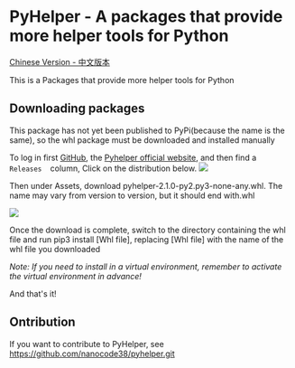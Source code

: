 # PyHelper - A packages that provide more helper tools for Python

[Chinese Version - 中文版本](README-chinese.md)

This is a Packages that provide more helper tools for Python

## Downloading packages

This package has not yet been published to PyPi(because the name is the same),
so the whl package must be downloaded and installed manually

To log in first [GitHub](https://github.com/), the [Pyhelper official website](https://github.com/pyhelper.git), and then find a ` ` ` Releases ` ` ` column,
Click on the distribution below.
![](assets/img.png)

Then under Assets, download pyhelper-2.1.0-py2.py3-none-any.whl. The name may vary from version to version, but it should end with.whl

![](assets/img_1.png)

Once the download is complete, switch to the directory containing the whl file and run pip3 install [Whl file], replacing [Whl file] with the name of the whl file you downloaded

*Note: If you need to install in a virtual environment, remember to activate the virtual environment in advance!*

And that's it!

## Ontribution

If you want to contribute to PyHelper, see https://github.com/nanocode38/pyhelper.git
